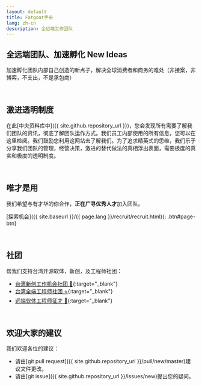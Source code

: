 ```yaml
---
layout: default
title: Fatgoat手册
lang: zh-cn
description: 全远端工作团队
---
```




## 全远端团队、加速孵化 New Ideas

加速孵化团队内部自己创造的新点子，解决全球消费者和商务的难处（非接案，非博弈，不支出，不是承包商）

<br>

## 激进透明制度

在此[中央资料库中]({{ site.github.repository_url }})，您会发现所有需要了解我们团队的资讯，彻底了解团队运作方式。我们员工内部使用的所有信息，您可以在这里检阅。我们鼓励您利用这网站去了解我们。为了追求精英式的思维，我们乐于分享我们团队的管理，经营决策，激进的替代做法的真相浮出表面，需要极度的真实和极度的透明制度。

<br>

## 唯才是用

我们希望与有才华的你合作，**正在广寻优秀人才**加入团队。

[探索机会]({{ site.baseurl }}/{{ page.lang }}/recruit/recruit.html){: .btn#page-btn}

<br>

## 社团

帮我们支持台湾开源软体，新创，及工程师社团：

- [台湾新创工作机会社团 :rocket:](https://021tw.github.io/021tw.github.io/){:target="\_blank"}
- [台湾全端工程师社团 :star:](https://stacktw.github.io/stacktw.github.io/){:target="\_blank"}
- [远端软体工程师征才 :palm_tree:](https://www.linkedin.com/groups/10532717/){:target="\_blank"}

<br>

## 欢迎大家的建议

我们欢迎各位的建议：

- 请由[git pull request]({{ site.github.repository_url }}/pull/new/master)建议文件更改。
- 请由[git issue]({{ site.github.repository_url }}/issues/new)提出您的疑问。

<br>

